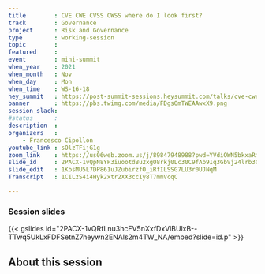 ```yaml
---
title        : CVE CWE CVSS CWSS where do I look first?
track        : Governance
project      : Risk and Governance
type         : working-session
topic        :
featured     :
event        : mini-summit
when_year    : 2021
when_month   : Nov
when_day     : Mon
when_time    : WS-16-18
hey_summit   : https://post-summit-sessions.heysummit.com/talks/cve-cwe-cvss-cwss-where-do-i-look-first/
banner       : https://pbs.twimg.com/media/FDgsOmTWEAAwxX9.png
session_slack:
#status      : 
description  :
organizers   :
    - Francesco Cipollon
youtube_link : sOlzTFijG1g
zoom_link    : https://us06web.zoom.us/j/89847948988?pwd=YVdiOWN5bkxaRmlwQWJ4NDdVRzdFdz09
slide_id     : 2PACX-1vQpN8YP3iuootdBu2xgO8rkj0Lc30C9fAb9Iq3GbVj24lrb30aDF7w1XX4KtIdhGlrnoE-w6StYqJI7
slide_edit   : 1KbsMU5L7DP861uJZubirzfO_iRfILSSG7LU3r0UJNqM
Transcript   : 1CILzS4i4Hyk2xtr2XX3ccIy8T7mmVcqC

---
```

### Session slides

{{< gslides id="2PACX-1vQRfLnu3hcFV5nXxfDxViBUlxB--TTwq5UkLxFDFSetnZ7neywn2ENAls2m4TW_NA/embed?slide=id.p" >}}
## About this session
